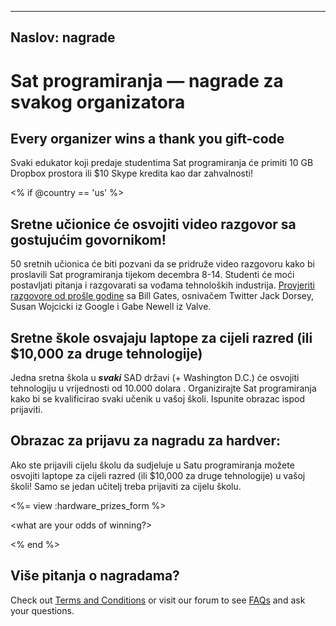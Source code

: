 * * *

## Naslov: nagrade

# Sat programiranja — nagrade za svakog organizatora

## Every organizer wins a thank you gift-code

Svaki edukator koji predaje studentima Sat programiranja će primiti 10 GB Dropbox prostora ili $10 Skype kredita kao dar zahvalnosti!

<% if @country == 'us' %>

## Sretne učionice će osvojiti video razgovor sa gostujućim govornikom!

50 sretnih učionica će biti pozvani da se pridruže video razgovoru kako bi proslavili Sat programiranja tijekom decembra 8-14. Studenti će moći postavljati pitanja i razgovarati sa vođama tehnoloških industrija. [Provjeriti razgovore od prošle godine][1] sa Bill Gates, osnivačem Twitter Jack Dorsey, Susan Wojcicki iz Google i Gabe Newell iz Valve.

 [1]: http://www.youtube.com/playlist?list=PLzdnOPI1iJNckJ81gRpJe5mR7imAHDl9a

## Sretne škole osvajaju laptope za cijeli razred (ili $10,000 za druge tehnologije)

Jedna sretna škola u ***svaki*** SAD državi (+ Washington D.C.) će osvojiti tehnologiju u vrijednosti od 10.000 dolara . Organizirajte Sat programiranja kako bi se kvalificirao svaki učenik u vašoj školi. Ispunite obrazac ispod prijaviti.

## Obrazac za prijavu za nagradu za hardver:

Ako ste prijavili cijelu školu da sudjeluje u Satu programiranja možete osvojiti laptope za cijeli razred (ili $10,000 za druge tehnologije) u vašoj školi! Samo se jedan učitelj treba prijaviti za cijelu školu.

<%= view :hardware\_prizes\_form %>

<what are your odds of winning?>

<see a list of all schools signed up for the hour code in your state. one public k-12 school every u.s. state will win class-set laptops.>

<% end %>

## Više pitanja o nagradama?

Check out [Terms and Conditions][2] or visit our forum to see [FAQs][3] and ask your questions.

 [2]: /prizes-terms
 [3]: http://support.code.org